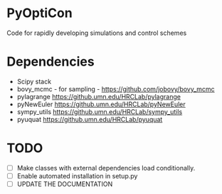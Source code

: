 # PyOptiCon

Code for rapidly developing simulations and control schemes

# Dependencies

* Scipy stack
* bovy_mcmc - for sampling - 
https://github.com/jobovy/bovy_mcmc
* pylagrange https://github.umn.edu/HRCLab/pylagrange
* pyNewEuler https://github.umn.edu/HRCLab/pyNewEuler
* sympy_utils https://github.umn.edu/HRCLab/sympy_utils
* pyuquat https://github.umn.edu/HRCLab/pyuquat

# TODO

- [ ] Make classes with external dependencies load conditionally. 
- [ ] Enable automated installation in setup.py
- [ ] UPDATE THE DOCUMENTATION